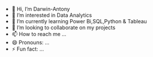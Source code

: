 - 👋 Hi, I’m Darwin-Antony
- 👀 I’m interested in Data Analytics
- 🌱 I’m currently learning Power Bi,SQL,Python & Tableau
- 💞️ I’m looking to collaborate on my projects
- 📫 How to reach me ...
- 😄 Pronouns: ...
- ⚡ Fun fact: ...

<!---
Darwin-Antony/Darwin-Antony is a ✨ special ✨ repository because its `README.md` (this file) appears on your GitHub profile.
You can click the Preview link to take a look at your changes.
--->
